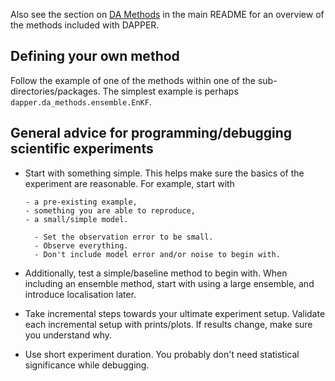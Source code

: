 Also see the section on
[DA Methods](https://github.com/nansencenter/DAPPER#DA-Methods)
in the main README
for an overview of the methods included with DAPPER.

## Defining your own method

Follow the example of one of the methods within one of the
sub-directories/packages.
The simplest example is perhaps
`dapper.da_methods.ensemble.EnKF`.

## General advice for programming/debugging scientific experiments

- Start with something simple.
  This helps make sure the basics of the experiment are reasonable.
  For example, start with

      - a pre-existing example,
      - something you are able to reproduce,
      - a small/simple model.

        - Set the observation error to be small.
        - Observe everything.
        - Don't include model error and/or noise to begin with.

- Additionally, test a simple/baseline method to begin with.
  When including an ensemble method, start with using a large ensemble,
  and introduce localisation later.

- Take incremental steps towards your ultimate experiment setup.
  Validate each incremental setup with prints/plots.
  If results change, make sure you understand why.

- Use short experiment duration.
  You probably don't need statistical significance while debugging.
